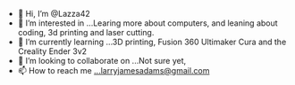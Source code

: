 - 👋 Hi, I’m @Lazza42
- 👀 I’m interested in ...Learing more about computers, and leaning about coding, 3d printing and laser cutting.
- 🌱 I’m currently learning ...3D printing, Fusion 360 Ultimaker Cura and the Creality Ender 3v2
- 💞️ I’m looking to collaborate on ...Not sure yet,
- 📫 How to reach me ...larryjamesadams@gmail.com

<!---
Lazza42/Lazza42 is a ✨ special ✨ repository because its `README.md` (this file) appears on your GitHub profile.
You can click the Preview link to take a look at your changes.
--->
